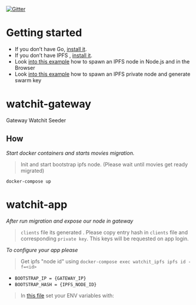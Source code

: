 [![Gitter](https://badges.gitter.im/watchit-app/community.svg)](https://gitter.im/watchit-app/community?utm_source=badge&utm_medium=badge&utm_campaign=pr-badge)

# Getting started
* If you don’t have Go, [install it](https://golang.org/doc/install).
* If you don’t have IPFS , [install it](https://github.com/ipfs/go-ipfs#install).
* Look [into this example](https://mrh.io/2018-01-24-pushing-limits-ipfs-orbitdb/) how to spawn an IPFS node in Node.js and in the Browser
* Look [into this example](https://mrh.io/ipfs-private-networks/) how to spawn an IPFS private node and generate swarm key



# watchit-gateway
Gateway Watchit Seeder

## How

*Start docker containers and starts movies migration.*
> Init and start bootstrap ipfs node. 
> (Please wait until movies get ready migrated)

`docker-compose up`

# watchit-app

*After run migration and expose our node in gateway*

> `clients` file its generated . Please copy entry hash in `clients` file and corresponding `private key`. This keys will be requested on app login. 

*To configure your app please*

> Get ipfs "node id" using `docker-compose exec watchit_ipfs ipfs id -f=<id>`
* `BOOTSTRAP_IP = {GATEWAY_IP} `
* `BOOTSTRAP_HASH = {IPFS_NODE_ID}`
> In [this file](https://github.com/ZorrillosDev/watchit-desktop/blob/master/public/lib/settings/orbit.js) set your ENV variables with: 




